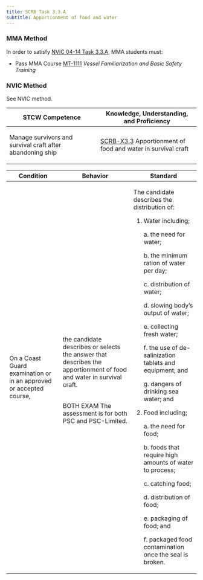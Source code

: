 ```yaml
---
title: SCRB Task 3.3.A 
subtitle: Apportionment of food and water
---
```



### MMA Method

In order to satisfy  [NVIC 04-14  Task  3.3.A](/stcw23/assets/images/nvic-04-14.pdf), MMA students must:

* Pass MMA Course  [MT-1111](MT-1111) *Vessel Familiarization and Basic Safety Training*


### NVIC Method

<a onclick="togglevisibility('nvic_methods')" >See NVIC method.</a>

<div id='nvic_methods' class='hide'>

<table>
<thead>
<tr>
<th class='forty'> STCW Competence </th>
<th class='sixty'> Knowledge, Understanding, and Proficiency </th>
</tr>
</thead>




<tbody>
<tr><td markdown='1'>

Manage survivors and survival craft after abandoning ship

</td><td markdown='1'>

[SCRB-X3.3](../../tables/621.html#SCRB-X3.3) Apportionment of food and water in survival craft

</td></tr>


</tbody>
</table>


<table>
<thead>
<tr><th class='twenty'>  Condition </th><th class='twenty'> Behavior </th><th  class='sixty'>Standard </th></tr>
</thead>
<tbody >



<tr><td markdown='1'>

On a Coast Guard examination or in an approved or accepted course,

</td><td markdown='1'>

the candidate describes or selects the answer that describes the apportionment of food and water in survival craft.

<br>

<div class="tooltip">BOTH
EXAM
<span class="tooltiptext">
The assessment is for both PSC and PSC-Limited.
</span>
</div>


</td><td markdown='1'>

The candidate describes the distribution of:

1. Water including;

     a. the need for water;

     b. the minimum ration of water per day;

     c. distribution of water;

     d. slowing body’s output of water;

     e. collecting fresh water;

     f. the use of de-salinization tablets and equipment; and 

     g. dangers of drinking sea water; and 

2. Food including;

     a. the need for food;

     b. foods that require high amounts of water to process;

     c. catching food;

     d. distribution of food;

     e. packaging of food; and
 
     f. packaged food contamination once the seal is broken. 

</td></tr>
</tbody>
</table>
</div>
